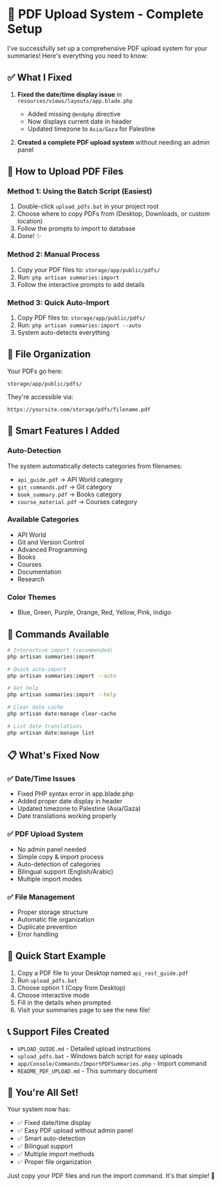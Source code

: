 # 🎉 PDF Upload System - Complete Setup

I've successfully set up a comprehensive PDF upload system for your summaries! Here's everything you need to know:

## ✅ What I Fixed

1. **Fixed the date/time display issue** in `resources/views/layouts/app.blade.php`
   - Added missing `@endphp` directive
   - Now displays current date in header
   - Updated timezone to `Asia/Gaza` for Palestine

2. **Created a complete PDF upload system** without needing an admin panel

## 🚀 How to Upload PDF Files

### Method 1: Using the Batch Script (Easiest)
1. Double-click `upload_pdfs.bat` in your project root
2. Choose where to copy PDFs from (Desktop, Downloads, or custom location)
3. Follow the prompts to import to database
4. Done! ✨

### Method 2: Manual Process
1. Copy your PDF files to: `storage/app/public/pdfs/`
2. Run: `php artisan summaries:import`
3. Follow the interactive prompts to add details

### Method 3: Quick Auto-Import
1. Copy PDF files to: `storage/app/public/pdfs/`
2. Run: `php artisan summaries:import --auto`
3. System auto-detects everything

## 📁 File Organization

Your PDFs go here:
```
storage/app/public/pdfs/
```

They're accessible via:
```
https://yoursite.com/storage/pdfs/filename.pdf
```

## 🎯 Smart Features I Added

### Auto-Detection
The system automatically detects categories from filenames:
- `api_guide.pdf` → API World category
- `git_commands.pdf` → Git category
- `book_summary.pdf` → Books category
- `course_material.pdf` → Courses category

### Available Categories
- API World
- Git and Version Control
- Advanced Programming
- Books
- Courses
- Documentation
- Research

### Color Themes
- Blue, Green, Purple, Orange, Red, Yellow, Pink, Indigo

## 🔧 Commands Available

```bash
# Interactive import (recommended)
php artisan summaries:import

# Quick auto-import
php artisan summaries:import --auto

# Get help
php artisan summaries:import --help

# Clear date cache
php artisan date:manage clear-cache

# List date translations
php artisan date:manage list
```

## 📋 What's Fixed Now

### ✅ Date/Time Issues
- Fixed PHP syntax error in app.blade.php
- Added proper date display in header
- Updated timezone to Palestine (Asia/Gaza)
- Date translations working properly

### ✅ PDF Upload System
- No admin panel needed
- Simple copy & import process
- Auto-detection of categories
- Bilingual support (English/Arabic)
- Multiple import modes

### ✅ File Management
- Proper storage structure
- Automatic file organization
- Duplicate prevention
- Error handling

## 🎯 Quick Start Example

1. Copy a PDF file to your Desktop named `api_rest_guide.pdf`
2. Run `upload_pdfs.bat`
3. Choose option 1 (Copy from Desktop)
4. Choose interactive mode
5. Fill in the details when prompted
6. Visit your summaries page to see the new file!

## 📞 Support Files Created

- `UPLOAD_GUIDE.md` - Detailed upload instructions
- `upload_pdfs.bat` - Windows batch script for easy uploads
- `app/Console/Commands/ImportPDFSummaries.php` - Import command
- `README_PDF_UPLOAD.md` - This summary document

## 🎉 You're All Set!

Your system now has:
- ✅ Fixed date/time display
- ✅ Easy PDF upload without admin panel
- ✅ Smart auto-detection
- ✅ Bilingual support
- ✅ Multiple import methods
- ✅ Proper file organization

Just copy your PDF files and run the import command. It's that simple! 🚀 